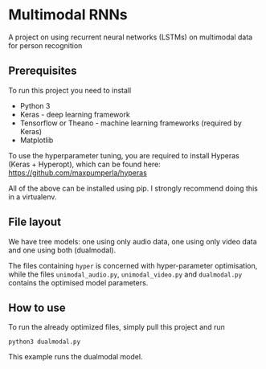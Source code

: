 # Multimodal RNNs
A project on using recurrent neural networks (LSTMs) on multimodal data for person recognition

## Prerequisites
To run this project you need to install

* Python 3
* Keras - deep learning framework
* Tensorflow or Theano - machine learning frameworks (required by Keras)
* Matplotlib

To use the hyperparameter tuning, you are required to install Hyperas (Keras + Hyperopt),
which can be found here: https://github.com/maxpumperla/hyperas

All of the above can be installed using pip. I strongly recommend doing this in a virtualenv.

## File layout
We have tree models: one using only audio data, one using only video data and one using both
(dualmodal).

The files containing ``hyper`` is concerned with hyper-parameter optimisation, while the files
``unimodal_audio.py``, ``unimodal_video.py`` and ``dualmodal.py`` contains the optimised
model parameters.

## How to use
To run the already optimized files, simply pull this project and run

    python3 dualmodal.py

This example runs the dualmodal model.
